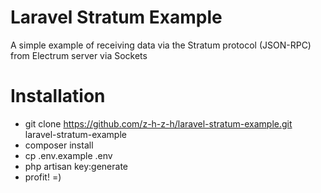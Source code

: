 # Laravel Stratum Example
A simple example of receiving data via the Stratum protocol (JSON-RPC) from Electrum server via Sockets

# Installation
* git clone https://github.com/z-h-z-h/laravel-stratum-example.git laravel-stratum-example
* composer install
* cp .env.example .env
* php artisan key:generate
* profit! =)
